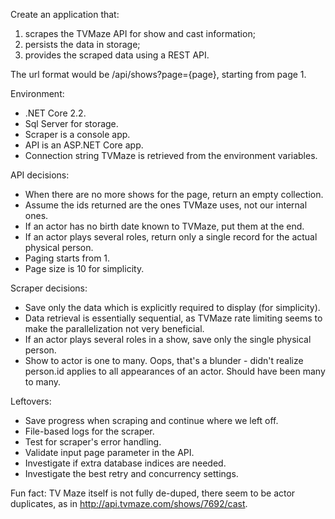 Create an application that:
1. scrapes the TVMaze API for show and cast information;
2. persists the data in storage;
3. provides the scraped data using a REST API.

The url format would be /api/shows?page={page}, starting from page 1.

Environment:
* .NET Core 2.2.
* Sql Server for storage.
* Scraper is a console app.
* API is an ASP.NET Core app.
* Connection string TVMaze is retrieved from the environment variables.

API decisions:
* When there are no more shows for the page, return an empty collection.
* Assume the ids returned are the ones TVMaze uses, not our internal ones.
* If an actor has no birth date known to TVMaze, put them at the end.
* If an actor plays several roles, return only a single record for the actual physical person.
* Paging starts from 1.
* Page size is 10 for simplicity.

Scraper decisions:
* Save only the data which is explicitly required to display (for simplicity).
* Data retrieval is essentially sequential, as TVMaze rate limiting seems to make the parallelization not very beneficial.
* If an actor plays several roles in a show, save only the single physical person.
* Show to actor is one to many. Oops, that's a blunder - didn't realize person.id applies to all appearances of an actor. Should have been many to many.

Leftovers:
* Save progress when scraping and continue where we left off.
* File-based logs for the scraper.
* Test for scraper's error handling.
* Validate input page parameter in the API.
* Investigate if extra database indices are needed.
* Investigate the best retry and concurrency settings.

Fun fact: TV Maze itself is not fully de-duped, there seem to be actor duplicates, as in http://api.tvmaze.com/shows/7692/cast.